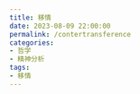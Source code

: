 ```yaml
---
title: 移情
date: 2023-08-09 22:00:00
permalink: /contertransference
categories:
- 哲学
- 精神分析
tags:
- 移情
---
```

